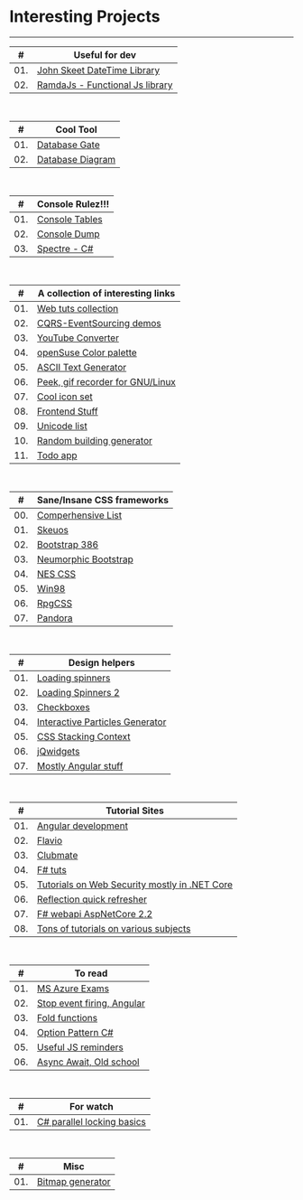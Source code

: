 # Interesting Projects
___


|#| Useful for dev|
|-----|-----------|
| 01.|[John Skeet DateTime Library](https://www.nodatime.org)|
| 02.|[RamdaJs - Functional Js library](https://ramdajs.com)|

<br>

|#| Cool Tool |
|-|-----------|
| 01.|[Database Gate](https://dbgate.org)|
| 02.|[Database Diagram](https://dbdiagram.io/home/)|

<br>

|#| Console Rulez!!!|
|----|--------------|
| 01.|[Console Tables](https://github.com/khalidabuhakmeh/ConsoleTables)|
| 02.|[Console Dump](https://github.com/hehuolong/ConsoleDump)|
| 03.|[Spectre - C#](https://github.com/spectreconsole/spectre.console)

<br>

|#| A collection of interesting links|
|-----|------------------------------|
| 01.|[Web tuts collection](https://tympanus.net/Development/ModalWindowEffects/)|
| 02.|[CQRS-EventSourcing demos](https://github.com/asc-lab/dotnet-cqrs-intro)|
| 03.|[YouTube Converter](https://loader.to)|
| 04.|[openSuse Color palette](https://opensuse.herokuapp.com/colors)|
| 05.|[ASCII Text Generator](http://patorjk.com/software/taag/#p=display&f=Graffiti&t=Type%20Something%20)|
| 06.|[Peek, gif recorder for GNU/Linux](https://software.opensuse.org/package/peek)|
| 07.|[Cool icon set](https://rvklein.me/proj/ideogramma/#showicon--num-frequency)|
| 08.|[Frontend Stuff](https://www.cssscript.com)|
| 09.|[Unicode list](http://xahlee.info/comp/unicode_essays_index.html)|
| 10.|[Random building generator](https://github.com/mxgmn/MarkovJunior)|
| 11.|[Todo app](https://github.com/foxbunny/vanilla-todo)|

<br>

|#| Sane/Insane CSS frameworks|
|-----|-----------------------|
| 00.|[Comperhensive List](http://usablica.github.io/front-end-frameworks/compare.html)
| 01.|[Skeuos](https://drasite.com/skeuos-css)|
| 02.|[Bootstrap 386](https://github.com/kristopolous/BOOTSTRA.386)|
| 03.|[Neumorphic Bootstrap](https://github.com/ChemaAlfonso/neumorph.scss)|
| 04.|[NES CSS](https://nostalgic-css.github.io/NES.css/)|
| 05.|[Win98](https://jdan.github.io/98.css/#button)|
| 06.|[RpgCSS](https://github.com/RonenNess/RPGUI)|
| 07.|[Pandora](https://themes.org.ua/pandora/index.html#dashboard)|

<br>

|#| Design helpers|
|-----|-----------|
| 01.|[Loading spinners](https://github.com/fernandoleonid/spinnerloader)|
| 02.|[Loading Spinners 2](http://demo.htmleaf.com/1507/201507201704/)|
| 03.|[Checkboxes](https://github.com/hunzaboy/CSS-Checkbox-Library)|
| 04.|[Interactive Particles Generator](https://www.cssscript.com/ts-particles/)|
| 05.|[CSS Stacking Context](https://developer.mozilla.org/en-US/docs/Web/CSS/CSS_Positioning/Understanding_z_index/The_stacking_context)|
| 06.|[jQwidgets](https://www.jqwidgets.com/angular/)|
| 07.|[Mostly Angular stuff](https://www.akveo.com/blog/top-18-most-popular-angular-open-source-projects-in-2021)|

<br>

|#| Tutorial Sites|
|-----|-----------|
| 01.|[Angular development](https://nx.dev/angular/tutorial/01-create-application)|
| 02.|[Flavio](https://flaviocopes.com)|
| 03.|[Clubmate](https://clubmate.fi)|
| 04.|[F# tuts](https://bradcollins.com/page/4/?s=F%23)|
| 05.|[Tutorials on Web Security mostly in .NET Core](https://jasonwatmore.com)|
| 06.|[Reflection quick refresher](https://garywoodfine.com/get-c-classes-implementing-interface/)|
| 07.|[F# webapi AspNetCore 2.2](https://codeburst.io/creating-a-f-data-layer-using-entity-framework-core-746ec17d49e5)|
| 08.|[Tons of tutorials on various subjects](https://www.javatpoint.com)|

<br>

|#| To read|
|-----|----|
| 01.|[MS Azure Exams](https://docs.microsoft.com/en-us/learn/certifications/exams/az-204)|
| 02.|[Stop event firing, Angular](https://engineering.datorama.com/be-aware-of-the-debounce-decorator-6fb24a6d8d5)|
| 03.|[Fold functions](https://sidburn.github.io/blog/2017/03/19/understanding-fold)|
| 04.|[Option Pattern C#](https://docs.microsoft.com/en-us/aspnet/core/fundamentals/configuration/options?view=aspnetcore-5.0)|
| 05.|[Useful JS reminders](https://github.com/ayatoullah/javascript-interview-questions-1)|
| 06.|[Async Await, Old school](https://devblogs.microsoft.com/dotnet/configureawait-faq/comment-page-3/#comments)|

<br>

|#| For watch|
|-----|------|
| 01.|[C# parallel locking basics](https://www.youtube.com/watch?v=5Zv8fF-KPrE)|

<br>

|#| Misc|
|-|-|
| 01.|[Bitmap generator](https://github.com/mxgmn/WaveFunctionCollapse)|
